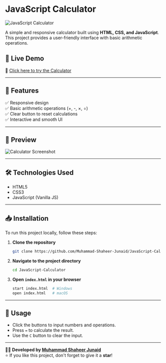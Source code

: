 # JavaScript Calculator

![JavaScript Calculator](https://img.shields.io/badge/JavaScript-Calculator-orange)

A simple and responsive calculator built using **HTML, CSS, and JavaScript**. This project provides a user-friendly interface with basic arithmetic operations.

## 🚀 Live Demo
🔗 [Click here to try the Calculator](https://my-js-calc-09.netlify.app/)

---

## 📌 Features
✅ Responsive design  
✅ Basic arithmetic operations (+, -, ×, ÷)  
✅ Clear button to reset calculations  
✅ Interactive and smooth UI  

---

## 📸 Preview
![Calculator Screenshot](https://via.placeholder.com/600x300?text=Project+Preview)

---

## 🛠️ Technologies Used
- HTML5
- CSS3
- JavaScript (Vanilla JS)

---

## 📥 Installation
To run this project locally, follow these steps:

1. **Clone the repository**  
   ```sh
   git clone https://github.com/Muhammad-Shaheer-Junaid/JavaScript-Calculator.git
   ```
2. **Navigate to the project directory**  
   ```sh
   cd JavaScript-Calculator
   ```
3. **Open `index.html` in your browser**  
   ```sh
   start index.html  # Windows
   open index.html   # macOS
   ```

---

## 📌 Usage
- Click the buttons to input numbers and operations.
- Press `=` to calculate the result.
- Use the `C` button to clear the input.

---

👨‍💻 **Developed by [Muhammad Shaheer Junaid](https://github.com/Muhammad-Shaheer-Junaid)**  
⭐ If you like this project, don't forget to give it a **star**!
